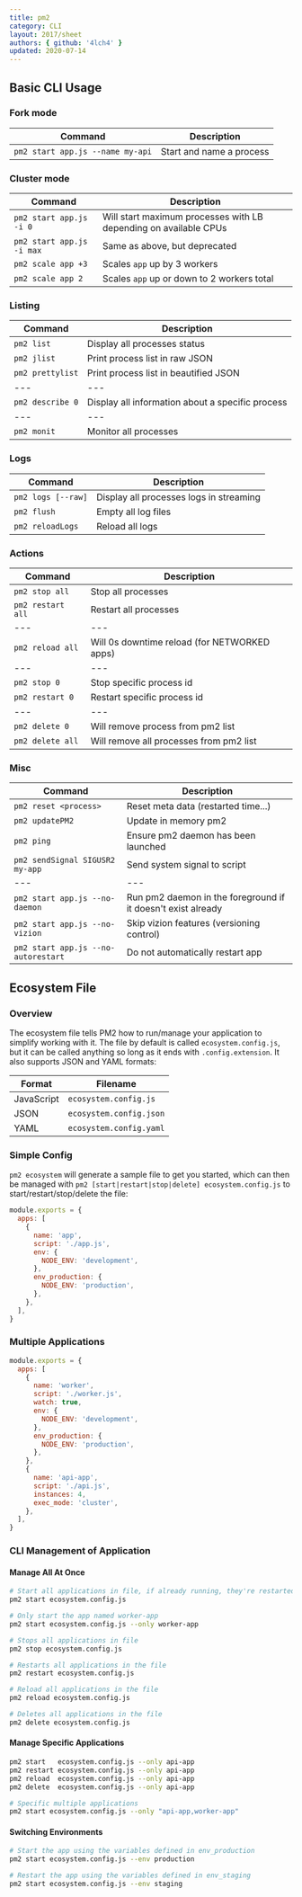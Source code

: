 ```yaml
---
title: pm2
category: CLI
layout: 2017/sheet
authors: { github: '4lch4' }
updated: 2020-07-14
---
```


## Basic CLI Usage

### Fork mode

| Command                          | Description              |
| -------------------------------- | ------------------------ |
| `pm2 start app.js --name my-api` | Start and name a process |

### Cluster mode

| Command                   | Description                                                      |
| ------------------------- | ---------------------------------------------------------------- |
| `pm2 start app.js -i 0`   | Will start maximum processes with LB depending on available CPUs |
| `pm2 start app.js -i max` | Same as above, but deprecated                                    |
| `pm2 scale app +3`        | Scales `app` up by 3 workers                                     |
| `pm2 scale app 2`         | Scales `app` up or down to 2 workers total                       |

### Listing

| Command          | Description                                      |
| ---------------- | ------------------------------------------------ |
| `pm2 list`       | Display all processes status                     |
| `pm2 jlist`      | Print process list in raw JSON                   |
| `pm2 prettylist` | Print process list in beautified JSON            |
| ---              | ---                                              |
| `pm2 describe 0` | Display all information about a specific process |
| ---              | ---                                              |
| `pm2 monit`      | Monitor all processes                            |

### Logs

| Command            | Description                             |
| ------------------ | --------------------------------------- |
| `pm2 logs [--raw]` | Display all processes logs in streaming |
| `pm2 flush`        | Empty all log files                     |
| `pm2 reloadLogs`   | Reload all logs                         |

### Actions

| Command           | Description                                  |
| ----------------- | -------------------------------------------- |
| `pm2 stop all`    | Stop all processes                           |
| `pm2 restart all` | Restart all processes                        |
| ---               | ---                                          |
| `pm2 reload all`  | Will 0s downtime reload (for NETWORKED apps) |
| ---               | ---                                          |
| `pm2 stop 0`      | Stop specific process id                     |
| `pm2 restart 0`   | Restart specific process id                  |
| ---               | ---                                          |
| `pm2 delete 0`    | Will remove process from pm2 list            |
| `pm2 delete all`  | Will remove all processes from pm2 list      |

### Misc

| Command                             | Description                                                  |
| ----------------------------------- | ------------------------------------------------------------ |
| `pm2 reset <process>`               | Reset meta data (restarted time...)                          |
| `pm2 updatePM2`                     | Update in memory pm2                                         |
| `pm2 ping`                          | Ensure pm2 daemon has been launched                          |
| `pm2 sendSignal SIGUSR2 my-app`     | Send system signal to script                                 |
| ---                                 | ---                                                          |
| `pm2 start app.js --no-daemon`      | Run pm2 daemon in the foreground if it doesn't exist already |
| `pm2 start app.js --no-vizion`      | Skip vizion features (versioning control)                    |
| `pm2 start app.js --no-autorestart` | Do not automatically restart app                             |

## Ecosystem File

### Overview

The ecosystem file tells PM2 how to run/manage your application to simplify working with it. The file by default is called `ecosystem.config.js`, but it can be called anything so long as it ends with `.config.extension`. It also supports JSON and YAML formats:

| Format     | Filename                |
| ---------- | ----------------------- |
| JavaScript | `ecosystem.config.js`   |
| JSON       | `ecosystem.config.json` |
| YAML       | `ecosystem.config.yaml` |

### Simple Config

`pm2 ecosystem` will generate a sample file to get you started, which can then be managed with `pm2 [start|restart|stop|delete] ecosystem.config.js` to start/restart/stop/delete the file:

```javascript
module.exports = {
  apps: [
    {
      name: 'app',
      script: './app.js',
      env: {
        NODE_ENV: 'development',
      },
      env_production: {
        NODE_ENV: 'production',
      },
    },
  ],
}
```

### Multiple Applications

```javascript
module.exports = {
  apps: [
    {
      name: 'worker',
      script: './worker.js',
      watch: true,
      env: {
        NODE_ENV: 'development',
      },
      env_production: {
        NODE_ENV: 'production',
      },
    },
    {
      name: 'api-app',
      script: './api.js',
      instances: 4,
      exec_mode: 'cluster',
    },
  ],
}
```

### CLI Management of Application

#### Manage All At Once

```bash
# Start all applications in file, if already running, they're restarted
pm2 start ecosystem.config.js

# Only start the app named worker-app
pm2 start ecosystem.config.js --only worker-app

# Stops all applications in file
pm2 stop ecosystem.config.js

# Restarts all applications in the file
pm2 restart ecosystem.config.js

# Reload all applications in the file
pm2 reload ecosystem.config.js

# Deletes all applications in the file
pm2 delete ecosystem.config.js
```

#### Manage Specific Applications

```bash
pm2 start   ecosystem.config.js --only api-app
pm2 restart ecosystem.config.js --only api-app
pm2 reload  ecosystem.config.js --only api-app
pm2 delete  ecosystem.config.js --only api-app

# Specific multiple applications
pm2 start ecosystem.config.js --only "api-app,worker-app"
```

#### Switching Environments

```bash
# Start the app using the variables defined in env_production
pm2 start ecosystem.config.js --env production

# Restart the app using the variables defined in env_staging
pm2 start ecosystem.config.js --env staging
```
